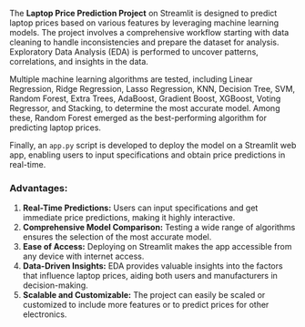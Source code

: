 The **Laptop Price Prediction Project** on Streamlit is designed to predict laptop prices based on various features by leveraging machine learning models. The project involves a comprehensive workflow starting with data cleaning to handle inconsistencies and prepare the dataset for analysis. Exploratory Data Analysis (EDA) is performed to uncover patterns, correlations, and insights in the data.

Multiple machine learning algorithms are tested, including Linear Regression, Ridge Regression, Lasso Regression, KNN, Decision Tree, SVM, Random Forest, Extra Trees, AdaBoost, Gradient Boost, XGBoost, Voting Regressor, and Stacking, to determine the most accurate model. Among these, Random Forest emerged as the best-performing algorithm for predicting laptop prices.

Finally, an `app.py` script is developed to deploy the model on a Streamlit web app, enabling users to input specifications and obtain price predictions in real-time.

### Advantages:
1. **Real-Time Predictions:** Users can input specifications and get immediate price predictions, making it highly interactive.
2. **Comprehensive Model Comparison:** Testing a wide range of algorithms ensures the selection of the most accurate model.
3. **Ease of Access:** Deploying on Streamlit makes the app accessible from any device with internet access.
4. **Data-Driven Insights:** EDA provides valuable insights into the factors that influence laptop prices, aiding both users and manufacturers in decision-making.
5. **Scalable and Customizable:** The project can easily be scaled or customized to include more features or to predict prices for other electronics.
